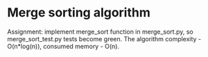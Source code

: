 # Merge sorting algorithm
Assignment: implement merge_sort function in merge_sort.py, so merge_sort_test.py tests become green. The algorithm complexity - O(n*log(n)), consumed memory - O(n).

